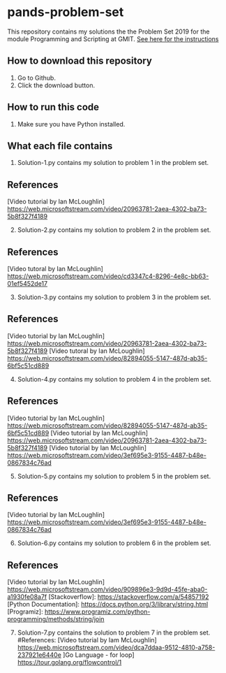 # pands-problem-set

This repository contains my solutions the the Problem Set 2019 for the module Programming and Scripting at GMIT.
[See here for the instructions](https://github.com/ianmcloughlin/problems-pands-2019/raw/master/problems.pdf)


## How to download this repository

1. Go to Github.
2. Click the download button.

## How to run this code

1. Make sure you have Python installed.

## What each file contains

1. Solution-1.py contains my solution to problem 1 in the problem set.

## References
[Video tutorial by Ian McLoughlin] https://web.microsoftstream.com/video/20963781-2aea-4302-ba73-5b8f327f4189

2. Solution-2.py contains my solution to problem 2 in the problem set.

## References
[Video tutoral by Ian McLoughlin] https://web.microsoftstream.com/video/cd3347c4-8296-4e8c-bb63-01ef5452de17

3. Solution-3.py contains my solution to problem 3 in the problem set.
## References
[Video tutorial by Ian McLoughlin] https://web.microsoftstream.com/video/20963781-2aea-4302-ba73-5b8f327f4189
[Video tutoral by Ian McLoughlin] https://web.microsoftstream.com/video/82894055-5147-487d-ab35-6bf5c51cd889

4. Solution-4.py contains my solution to problem 4 in the problem set.
## References
[Video tutorial by Ian McLoughlin] https://web.microsoftstream.com/video/82894055-5147-487d-ab35-6bf5c51cd889
[Video tutorial by Ian McLoughlin] https://web.microsoftstream.com/video/20963781-2aea-4302-ba73-5b8f327f4189
[Video tutorial by Ian McLoughlin] https://web.microsoftstream.com/video/3ef695e3-9155-4487-b48e-0867834c76ad


5. Solution-5.py contains my solution to problem 5 in the problem set.
## References
[Video tutorial by Ian McLoughlin] https://web.microsoftstream.com/video/3ef695e3-9155-4487-b48e-0867834c76ad

6. Solution-6.py contains my solution to problem 6 in the problem set.
## References
[Video tutorial by Ian McLoughlin] https://web.microsoftstream.com/video/909896e3-9d9d-45fe-aba0-a1930fe08a7f
[Stackoverflow]: https://stackoverflow.com/a/54857192 
[Python Documentation]: https://docs.python.org/3/library/string.html
[Programiz]: https://www.programiz.com/python-programming/methods/string/join

7. Solution-7.py contains the solution to problem 7 in the problem set.
#References:
[Video tutorial by Iam McLoughlin] https://web.microsoftstream.com/video/dca7ddaa-9512-4810-a758-237921e6440e
]Go Language - for loop] https://tour.golang.org/flowcontrol/1


